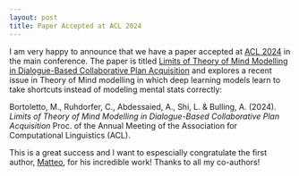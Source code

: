 ```yaml
---
layout: post
title: Paper Accepted at ACL 2024
---
```


I am very happy to announce that we have a paper accepted at [ACL 2024](https://2024.aclweb.org) in the main conference.
The paper is titled [Limits of Theory of Mind Modelling in Dialogue-Based Collaborative Plan Acquisition]() and explores a recent issue in Theory of Mind modelling in which deep learning models learn to take shortcuts instead of modeling mental stats correctly:

Bortoletto, M., Ruhdorfer, C., Abdessaied, A., Shi, L. & Bulling, A. (2024).
*Limits of Theory of Mind Modelling in Dialogue-Based Collaborative Plan Acquisition* 
Proc. of the Annual Meeting of the Association for Computational Linguistics (ACL).

This is a great success and I want to espescially congratulate the first author, [Matteo](https://mattbortoletto.github.io), for his incredible work!
Thanks to all my co-authors!
